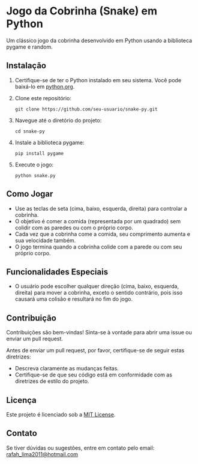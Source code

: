 # Jogo da Cobrinha (Snake) em Python

Um clássico jogo da cobrinha desenvolvido em Python usando a biblioteca pygame e random.

## Instalação

1. Certifique-se de ter o Python instalado em seu sistema. Você pode baixá-lo em [python.org](https://www.python.org/downloads/).

2. Clone este repositório:
   ```
   git clone https://github.com/seu-usuario/snake-py.git
   ```

3. Navegue até o diretório do projeto:
   ```
   cd snake-py
   ```

4. Instale a biblioteca pygame:
   ```
   pip install pygame
   ```

5. Execute o jogo:
   ```
   python snake.py
   ```

## Como Jogar

- Use as teclas de seta (cima, baixo, esquerda, direita) para controlar a cobrinha.
- O objetivo é comer a comida (representada por um quadrado) sem colidir com as paredes ou com o próprio corpo.
- Cada vez que a cobrinha come a comida, seu comprimento aumenta e sua velocidade também.
- O jogo termina quando a cobrinha colide com a parede ou com seu próprio corpo.

## Funcionalidades Especiais

- O usuário pode escolher qualquer direção (cima, baixo, esquerda, direita) para mover a cobrinha, exceto o sentido contrário, pois isso causará uma colisão e resultará no fim do jogo.

## Contribuição

Contribuições são bem-vindas! Sinta-se à vontade para abrir uma issue ou enviar um pull request.

Antes de enviar um pull request, por favor, certifique-se de seguir estas diretrizes:
- Descreva claramente as mudanças feitas.
- Certifique-se de que seu código está em conformidade com as diretrizes de estilo do projeto.

## Licença

Este projeto é licenciado sob a [MIT License](LICENSE).

## Contato

Se tiver dúvidas ou sugestões, entre em contato pelo email: rafah_lima2011@hotmail.com